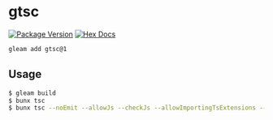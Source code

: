 # gtsc

[![Package Version](https://img.shields.io/hexpm/v/gtsc)](https://hex.pm/packages/gtsc)
[![Hex Docs](https://img.shields.io/badge/hex-docs-ffaff3)](https://hexdocs.pm/gtsc/)

```sh
gleam add gtsc@1
```

## Usage

```sh
$ gleam build
$ bunx tsc
$ bunx tsc --noEmit --allowJs --checkJs --allowImportingTsExtensions --lib es2022,dom build/dev/javascript/gtsc/gtsc.mjs
```
